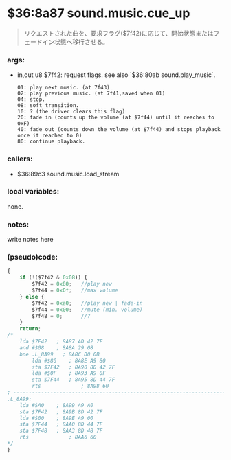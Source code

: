 ﻿
# $36:8a87 sound.music.cue_up
> リクエストされた曲を、要求フラグ($7f42)に応じて、開始状態またはフェードイン状態へ移行させる。

### args:
+	in,out u8 $7f42: request flags. see also `$36:80ab sound.play_music`.

		01: play next music. (at 7f43)
		02: play previous music. (at 7f41,saved when 01)
		04: stop.
		08: soft transition.
		10: ? (the driver clears this flag)
		20: fade in (counts up the volume (at $7f44) until it reaches to 0xF)
		40: fade out (counts down the volume (at $7f44) and stops playback once it reached to 0)
		80: continue playback.

### callers:
+	$36:89c3 sound.music.load_stream

### local variables:
none.

### notes:
write notes here

### (pseudo)code:
```js
{
	if (!($7f42 & 0x08)) {
		$7f42 = 0x80;	//play new
		$7f44 = 0x0f;	//max volume
	} else {
		$7f42 = 0xa0;	//play new | fade-in
		$7f44 = 0x00;	//mute (min. volume)
		$7f48 = 0;		//?
	}
	return;
/*
    lda $7F42   ; 8A87 AD 42 7F
    and #$08    ; 8A8A 29 08
    bne .L_8A99   ; 8A8C D0 0B
        lda #$80    ; 8A8E A9 80
        sta $7F42   ; 8A90 8D 42 7F
        lda #$0F    ; 8A93 A9 0F
        sta $7F44   ; 8A95 8D 44 7F
        rts             ; 8A98 60
; ----------------------------------------------------------------------------
.L_8A99:
    lda #$A0    ; 8A99 A9 A0
    sta $7F42   ; 8A9B 8D 42 7F
    lda #$00    ; 8A9E A9 00
    sta $7F44   ; 8AA0 8D 44 7F
    sta $7F48   ; 8AA3 8D 48 7F
    rts             ; 8AA6 60
*/
}
```


